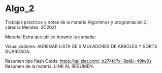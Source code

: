 # Algo_2
Trabajos prácticos y notas de la materia Algoritmos y programacion 2, cátedra Mendez. 2C2021.

Material Extra que utilice durante la cursada:

Visualizadores: AGREGAR LISTA DE SIMULADORES DE ARBOLES Y SORTS GUARDADA.

Resumen tipo flash Cards: https://quizlet.com/_b274fc?x=1jqt&i=49iw9s 
Resumen de la materia: LINK AL RESUMEN.